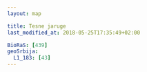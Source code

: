 ```yaml
---
layout: map

title: Tesne jaruge
last_modified_at: 2018-05-25T17:35:49+02:00

BioRaS: [439]
geoSrbija:
  L1_183: [43]
---
```

